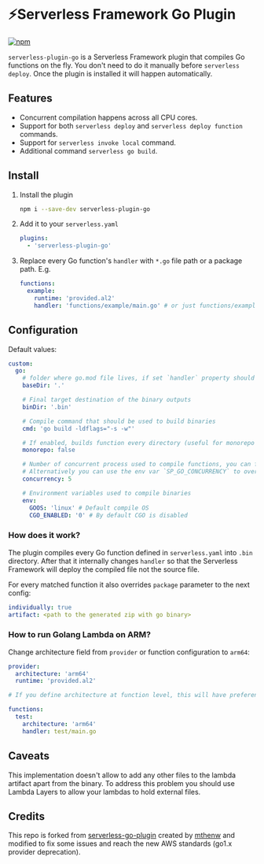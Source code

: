 # ⚡️Serverless Framework Go Plugin

[![npm](https://img.shields.io/npm/v/serverless-plugin-go)](https://www.npmjs.com/package/serverless-plugin-go)

`serverless-plugin-go` is a Serverless Framework plugin that compiles Go functions on the fly. You don't need to do it manually before `serverless deploy`. Once the plugin is installed it will happen automatically.

## Features

- Concurrent compilation happens across all CPU cores.
- Support for both `serverless deploy` and `serverless deploy function` commands.
- Support for `serverless invoke local` command.
- Additional command `serverless go build`.

## Install

1. Install the plugin

    ```bash
    npm i --save-dev serverless-plugin-go
    ```

1. Add it to your `serverless.yaml`

    ```yaml
    plugins:
      - 'serverless-plugin-go'
    ```

1. Replace every Go function's `handler` with `*.go` file path or a package path. E.g.

    ```yaml
    functions:
      example:
        runtime: 'provided.al2'
        handler: 'functions/example/main.go' # or just functions/example
    ```

## Configuration

Default values:

```yaml
custom:
  go:
    # folder where go.mod file lives, if set `handler` property should be set relatively to that folder
    baseDir: '.'

    # Final target destination of the binary outputs
    binDir: '.bin'

    # Compile command that should be used to build binaries
    cmd: 'go build -ldflags="-s -w"'

    # If enabled, builds function every directory (useful for monorepo where go.mod is managed by each function
    monorepo: false

    # Number of concurrent process used to compile functions, you can fine tune this number to your needs.
    # Alternatively you can use the env var `SP_GO_CONCURRENCY` to override this configuration
    concurrency: 5

    # Environment variables used to compile binaries
    env:
      GOOS: 'linux' # Default compile OS
      CGO_ENABLED: '0' # By default CGO is disabled
```

### How does it work?

The plugin compiles every Go function defined in `serverless.yaml` into `.bin` directory. After that it internally changes `handler` so
that the Serverless Framework will deploy the compiled file not the source file.

For every matched function it also overrides `package` parameter to the next config:

```yaml
individually: true
artifact: <path to the generated zip with go binary>
```

### How to run Golang Lambda on ARM?

Change architecture field from `provider` or function configuration to `arm64`:

```yaml
provider:
  architecture: 'arm64'
  runtime: 'provided.al2'

# If you define architecture at function level, this will have preference instead the provider configuration

functions:
  test:
    architecture: 'arm64'
    handler: test/main.go
```

## Caveats

This implementation doesn't allow to add any other files to the lambda artifact apart from the binary. To address this problem you should
use Lambda Layers to allow your lambdas to hold external files.

## Credits

This repo is forked from [serverless-go-plugin][1] created by [mthenw][2] and modified to fix some issues and reach the new AWS standards
(go1.x provider deprecation).

[1]: https://github.com/mthenw/serverless-go-plugin
[2]: https://github.com/mthenw
